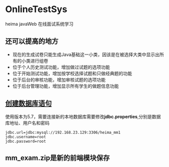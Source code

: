 # OnlineTestSys
heima javaWeb 在线面试系统学习  
## 还可以提高的地方
- 现在的生成试卷只能生成Java基础这一小类，因该是在被选择大类中显示出所有的小类进行组卷
- 位于个人历史测试功能，增加做过试题的选项功能
- 位于开始测试功能，增加按学校选择试题和只做经典题的功能
- 位于后台的审核功能，增加审核试题的选项功能
- 位于后台管理功能，增加显示所有学生的做题信息功能  
## [创建数据库语句](./db.md)  
使用版本为5.7，需要连接新的本地数据库需要修改**jdbc.properties**,分别是数据库地址、用户名和密码
```properties
jdbc.url=jdbc:mysql://192.168.23.129:3306/heima_mm1
jdbc.username=root
jdbc.password=root
```  
## mm_exam.zip是新的前端模块保存
